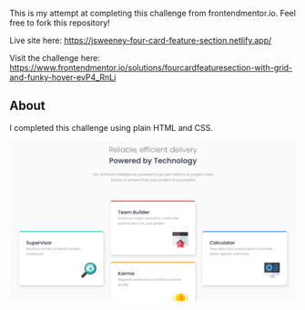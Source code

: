This is my attempt at completing this challenge from frontendmentor.io. Feel free to fork this repository!

Live site here: https://jsweeney-four-card-feature-section.netlify.app/

Visit the challenge here: https://www.frontendmentor.io/solutions/fourcardfeaturesection-with-grid-and-funky-hover-evP4_RnLi

## About

I completed this challenge using plain HTML and CSS.  

![](four-card-feature-section.png)

